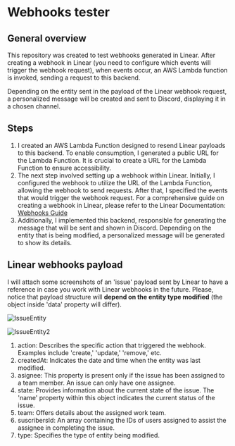 # Webhooks tester

## General overview

This repository was created to test webhooks generated in Linear. After creating a webhook in Linear (you need to configure which events will trigger the webhook request), when events occur, an AWS Lambda function is invoked, sending a request to this backend.

Depending on the entity sent in the payload of the Linear webhook request, a personalized message will be created and sent to Discord, displaying it in a chosen channel.

## Steps
1. I created an AWS Lambda Function designed to resend Linear payloads to this backend. To enable consumption, I generated a public URL for the Lambda Function. It is crucial to create a URL for the Lambda Function to ensure accessibility.
2. The next step involved setting up a webhook within Linear. Initially, I configured the webhook to utilize the URL of the Lambda Function, allowing the webhook to send requests. After that, I specified the events that would trigger the webhook request. For a comprehensive guide on creating a webhook in Linear, please refer to the Linear Documentation: [Webhooks Guide](https://developers.linear.app/docs/graphql/webhooks)
3. Additionally, I implemented this backend, responsible for generating the message that will be sent and shown in Discord. Depending on the entity that is being modified, a personalized message will be generated to show its details.

## Linear webhooks payload

I will attach some screenshots of an 'issue' payload sent by Linear to have a reference in case you work with Linear webhooks in the future. Please, notice that payload structure will **depend on the entity type modified** (the object inside 'data' property will differ).

![IssueEntity](https://github.com/Juan-Bianchi/webhook-and-AWSLambda/assets/104390122/804485e4-e4c2-46a9-8bc2-e60498e5d384)

![IssueEntity2](https://github.com/Juan-Bianchi/webhook-and-AWSLambda/assets/104390122/674d139f-7fdb-4006-b799-6c145a16af18)

1. action: Describes the specific action that triggered the webhook. Examples include 'create,' 'update,' 'remove,' etc.
2. createdAt: Indicates the date and time when the entity was last modified.
3. asignee: This property is present only if the issue has been assigned to a team member. An issue can only have one assignee.
4. state: Provides information about the current state of the issue. The 'name' property within this object indicates the current status of the issue.
5. team: Offers details about the assigned work team.
6. suscribersId: An array containing the IDs of users assigned to assist the assignee in completing the issue.
7. type: Specifies the type of entity being modified.